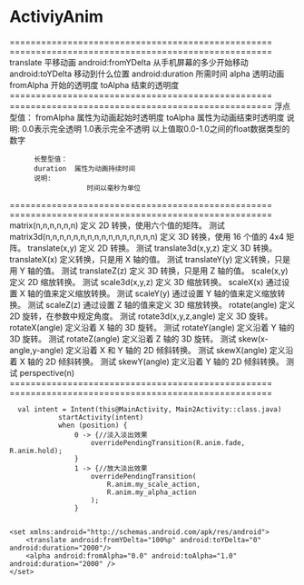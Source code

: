# ActiviyAnim
 ================================================== ==================================================
  translate 平移动画 android:fromYDelta 从手机屏幕的多少开始移动
  android:toYDelta 移动到什么位置  android:duration 所需时间
  alpha 透明动画   fromAlpha 开始的透明度  toAlpha 结束的透明度
   ================================================== ==================================================
    浮点型值：
          fromAlpha 属性为动画起始时透明度
          toAlpha   属性为动画结束时透明度
          说明:
          0.0表示完全透明
          1.0表示完全不透明
                       以上值取0.0-1.0之间的float数据类型的数字

          长整型值：
          duration  属性为动画持续时间
          说明:
                       时间以毫秒为单位
   ================================================== ==================================================
  matrix(n,n,n,n,n,n)	定义 2D 转换，使用六个值的矩阵。	测试
  matrix3d(n,n,n,n,n,n,n,n,n,n,n,n,n,n,n,n)	定义 3D 转换，使用 16 个值的 4x4 矩阵。
  translate(x,y)	定义 2D 转换。	测试
  translate3d(x,y,z)	定义 3D 转换。
  translateX(x)	定义转换，只是用 X 轴的值。	测试
  translateY(y)	定义转换，只是用 Y 轴的值。	测试
  translateZ(z)	定义 3D 转换，只是用 Z 轴的值。
  scale(x,y)	定义 2D 缩放转换。	测试
  scale3d(x,y,z)	定义 3D 缩放转换。
  scaleX(x)	通过设置 X 轴的值来定义缩放转换。	测试
  scaleY(y)	通过设置 Y 轴的值来定义缩放转换。	测试
  scaleZ(z)	通过设置 Z 轴的值来定义 3D 缩放转换。
  rotate(angle)	定义 2D 旋转，在参数中规定角度。	测试
  rotate3d(x,y,z,angle)	定义 3D 旋转。
  rotateX(angle)	定义沿着 X 轴的 3D 旋转。	测试
  rotateY(angle)	定义沿着 Y 轴的 3D 旋转。	测试
  rotateZ(angle)	定义沿着 Z 轴的 3D 旋转。	测试
  skew(x-angle,y-angle)	定义沿着 X 和 Y 轴的 2D 倾斜转换。	测试
  skewX(angle)	定义沿着 X 轴的 2D 倾斜转换。	测试
  skewY(angle)	定义沿着 Y 轴的 2D 倾斜转换。	测试
  perspective(n)
   ================================================== ==================================================
```
  val intent = Intent(this@MainActivity, Main2Activity::class.java)
            startActivity(intent)
            when (position) {
                0 -> {//淡入淡出效果
                    overridePendingTransition(R.anim.fade, R.anim.hold);
                }
                1 -> {//放大淡出效果
                    overridePendingTransition(
                        R.anim.my_scale_action,
                        R.anim.my_alpha_action
                    );
                }


<set xmlns:android="http://schemas.android.com/apk/res/android">
	<translate android:fromYDelta="100%p" android:toYDelta="0" android:duration="2000"/>
	<alpha android:fromAlpha="0.0" android:toAlpha="1.0" android:duration="2000" />
</set>



```